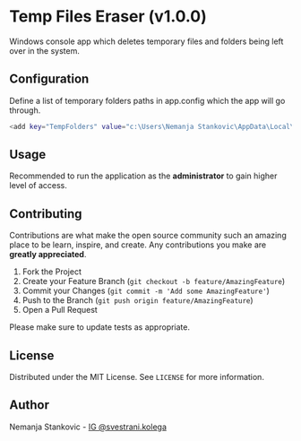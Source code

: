 # Temp Files Eraser (v1.0.0)
Windows console app which deletes temporary files and folders being left over in the system.

## Configuration
Define a list of temporary folders paths in app.config which the app will go through.

```bash
<add key="TempFolders" value="c:\Users\Nemanja Stankovic\AppData\Local\Temp\;c:\Windows\Temp\;c:\Windows\Microsoft.NET\Framework\v4.0.30319\Temporary ASP.NET Files\root\;c:\Windows\Microsoft.NET\Framework64\v4.0.30319\Temporary ASP.NET Files\root\"/>
```

## Usage
Recommended to run the application as the **administrator** to gain higher level of access.

## Contributing
Contributions are what make the open source community such an amazing place to be learn, inspire, and create. Any contributions you make are **greatly appreciated**.

1. Fork the Project
2. Create your Feature Branch (`git checkout -b feature/AmazingFeature`)
3. Commit your Changes (`git commit -m 'Add some AmazingFeature'`)
4. Push to the Branch (`git push origin feature/AmazingFeature`)
5. Open a Pull Request

Please make sure to update tests as appropriate.

## License
Distributed under the MIT License. See `LICENSE` for more information.

## Author
Nemanja Stankovic - [IG @svestrani.kolega](https://www.instagram.com/svestrani.kolega/)
